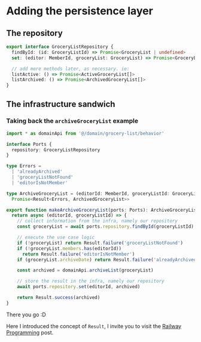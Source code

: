# Adding the persistence layer

## The repository

```ts
export interface GroceryListRepository {
  findById: (id: GroceryListId) => Promise<GroceryList | undefined>
  set: (editor: MemberId, groceryList: GroceryList) => Promise<GroceryList>

  // add more methods later, as necessary. ie:
  listActive: () => Promise<ActiveGroceryList[]>
  listArchived: () => Promise<ArchivedGroceryList[]>
}
```

## The infrastructure sandwich

### Taking back the `archiveGroceryList` example

```ts
import * as domainApi from '@/domain/grocery-list/behavior'

interface Ports {
  repository: GroceryListRepository
}

type Errors =
  | 'alreadyArchived'
  | 'groceryListNotFound'
  | 'editorIsNotMember'

type ArchiveGroceryList = (editorId: MemberId, groceryListId: GroceryListId) =>
  Promise<Result<Errors, ArchivedGroceryList>>

export function makeArchiveGroceryList(ports: Ports): ArchiveGroceryList {
  return async (editorId, groceryListId) => {
    // collect information from the infra, namely our repository
    const groceryList = await ports.repository.findById(groceryListId)

    // execute the use case logic
    if (!groceryList) return Result.failure('groceryListNotFound')
    if (!groceryList.members.has(editorId))
      return Result.failure('editorIsNotMember')
    if (groceryList.archiveDate) return Result.failure('alreadyArchived')

    const archived = domainApi.archiveList(groceryList)

    // store the result in the infra, namely our repository
    await ports.repository.set(editorId, archived)

    return Result.success(archived)
}
```

There you go :D

Here I introduced the concept of `Result`, I invite you to visit the [Railway Programming](../../small-bits/2025-05-04-railway-programming.md) post.
